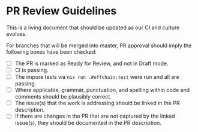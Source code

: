 # PR Review Guidelines
This is a living document that should be updated as our CI and culture evolves.

For branches that will be merged into master, PR approval should imply the following boxes have been checked:
- [ ] The PR is marked as Ready for Review, and not in Draft mode.
- [ ] CI is passing.
- [ ] The impure tests via `nix run .#offchain:test` were run and all are passing.
- [ ] Where applicable, grammar, punctuation, and spelling within code and comments should be plausibly correct.
- [ ] The issue(s) that the work is addressing should be linked in the PR description.
- [ ] If there are changes in the PR that are not captured by the linked issue(s), they should be documented in the PR description.
